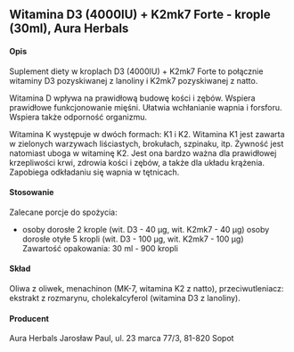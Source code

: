 ## Witamina D3 (4000IU) + K2mk7 Forte - krople (30ml), Aura Herbals

#### Opis

Suplement diety w kroplach D3 (4000IU) + K2mk7 Forte to połącznie witaminy D3 pozyskiwanej z lanoliny i K2mk7 pozyskiwanej z natto.

Witamina D wpływa na prawidłową budowę kości i zębów. Wspiera prawidłowe funkcjonowanie mięśni. Ułatwia wchłanianie wapnia i forsforu. Wspiera także odporność organizmu.

Witamina K występuje w dwóch formach: K1 i K2. Witamina K1 jest zawarta w zielonych warzywach liściastych, brokułach, szpinaku, itp. Żywność jest natomiast uboga w witaminę K2. Jest ona bardzo ważna dla prawidłowej krzepliwości krwi, zdrowia kości i zębów, a także dla układu krążenia. Zapobiega odkładaniu się wapnia w tętnicach.
  
#### Stosowanie

Zalecane porcje do spożycia:
- osoby dorosłe 2 krople (wit. D3 - 40 μg, wit. K2mk7 - 40 μg)
osoby dorosłe otyłe 5 kropli (wit. D3 - 100 μg, wit. K2mk7 - 100 μg)  
Zawartość opakowania: 30 ml - 900 kropli

#### Skład

Oliwa z oliwek, menachinon (MK-7, witamina K2 z natto), przeciwutleniacz: ekstrakt z rozmarynu, cholekalcyferol (witamina D3 z lanoliny).

#### Producent
Aura Herbals Jarosław Paul, ul. 23 marca 77/3, 81-820 Sopot